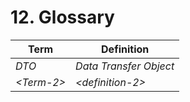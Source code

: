 # 12. Glossary

| Term        | Definition             |
|-------------|------------------------|
| *DTO*       | *Data Transfer Object* |
| *\<Term-2>* | *\<definition-2>*      |
